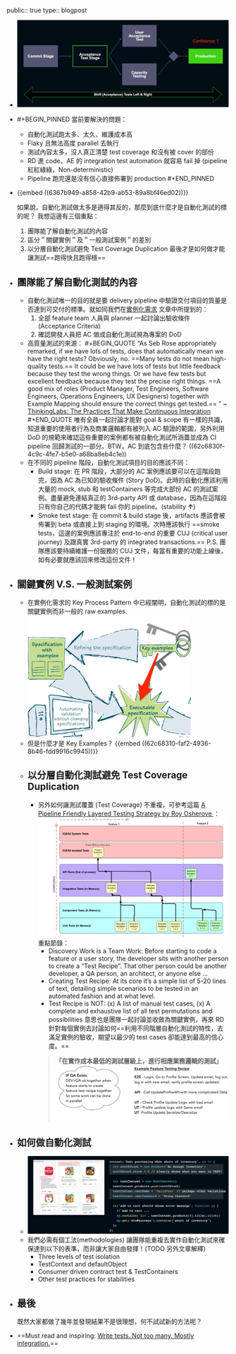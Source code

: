 public:: true
type:: blogpost

- ![image.png](../assets/image_1691992094439_0.png)
- #+BEGIN_PINNED
  當前要解決的問題：
  * 自動化測試跑太多、太久、維護成本高
  * Flaky 且無法高度 parallel 去執行
  * 測試內容太多，沒人真正清楚 test coverage 和沒有被 cover 的部份
  * RD 進 code，AE 的 integration test automation 就容易 fail 掉 (pipeline 紅紅綠綠，Non-deterministic)
  * Pipeline 跑完還是沒有信心直接佈署到 production
  #+END_PINNED
- {{embed ((6367b949-a858-42b9-ab53-89a8bf46ed02))}}
  
  如果說，自動化測試做太多是適得其反的，那麼到底什麼才是自動化測試的標的呢？ 我想這邊有三個重點：
  1. 團隊能了解自動化測試的內容
  2. 區分＂關鍵實例＂及＂一般測試案例＂的差別
  3. 以分層自動化測試避免 Test Coverage Duplication
  最後才是如何做才能讓測試==跑得快且跑得穩==
- ## 團隊能了解自動化測試的內容
	- 自動化測試唯一的目的就是要 delivery pipeline 中驗證交付項目的質量是否達到可交付的標準。就如同我們在[實例化需求](((6367b951-ebca-40fa-ab91-2b2496ce105a))) 文章中所提到的：
	  1. 全部 feature team 人員與 planner 一起討論出驗收條件 (Acceptance Criteria)
	  2. 確認開發人員把 AC 做成自動化測試視為專案的 DoD
	- 高質量測試的來源：
	  #+BEGIN_QUOTE
	   “As Seb Rose appropriately remarked, if we have lots of tests, does that automatically mean we have the right tests? Obviously, no. ==Many tests do not mean high-quality tests.== It could be we have lots of tests but little feedback because they test the wrong things. Or we have few tests but excellent feedback because they test the precise right things. ==A good mix of roles (Product Manager, Test Engineers, Software Engineers, Operations Engineers, UX Designers) together with Example Mapping should ensure the correct things get tested.== ”                           ~ [ThinkingLabs: The Practices That Make Continuous Integration](https://thinkinglabs.io/articles/2022/09/28/the-practices-that-make-continuous-integration-building.html)
	  #+END_QUOTE
	  唯有全員一起討論才能對 goal & scope 有一樣的共識，知道重要的使用者行為及商業邏輯都有被列入 AC 驗證的範圍，另外利用 DoD 的規範來確認這些重要的案例都有被自動化測試所涵蓋並成為 CI pipeline 回歸測試的一部分。BTW，AC 到底包含些什麼？ ((62c6830f-4c9c-4fe7-b5e0-a68ba8eb4c1e))
	- 在不同的 pipeline 階段，自動化測試項目的目的應該不同：
	  * Build stage: 在 PR 階段，大部分的 AC 案例應該要可以在這階段跑完，因為 AC 為已知的驗收條件 (Story DoD)。此時的自動化應該利用大量的 mock, stub 和 testContainers 等完成大部份 AC 的測試案例。盡量避免連結真正的 3rd-party API 或 database，因為在這階段只有你自己的代碼才能夠 fail 你的 pipeline。(stability **↑**)
	  * Smoke test stage: 在 commit & build stage 後，artifacts 應該會被佈署到 beta 或直接上到 staging 的環境。次時應該執行 ==smoke tests，這邊的案例應該專注於 end-to-end 的重要 CUJ (critical user journey) 及跟真實 3rd-party 的 integrated transactions.==
	  P.S. 團隊應該要持續維護一份服務的 CUJ 文件，每當有重要的功能上線後，如有必要就應該回來修改這份文件！
- ## 關鍵實例 V.S. 一般測試案例
	- 在實例化需求的 Key Process Pattern 中已經闡明，自動化測試的標的是關鍵實例而非一般的 raw examples.
	  ![image_1656910755612_0.png](../assets/image_1656910755612_0_1667806786764_0.png)
	- 但是什麼才是 Key Examples？
	  {{embed ((62c68310-faf2-4936-8b46-fdd9916c9945))}}
	- ## 以分層自動化測試避免 Test Coverage Duplication
		- 另外如何讓測試覆蓋 (Test Coverage) 不重複，可參考這篇 [A Pipeline Friendly Layered Testing Strategy by Roy Osherove ](https://pipelinedriven.org/article/a-pipeline-friendly-layered-testing-strategy-amp-recipe-for-dev-and-qa)：
		  ![layered_auto_strategy.png](../assets/layered_auto_strategy_1667795986647_0.png)
		  重點節錄：
		  * Discovery Work is a Team Work:  Before starting to code a feature or a user story, the developer sits with another person to create a “Test Recipe”. That other person could be another developer, a QA person, an architect, or anyone else ...
		  * Creating Test Recipe: At its core it’s a simple list of 5-20 lines of text, detailing simple scenarios to be tested in an automated fashion and at what level.
		  * Test Recipe is NOT: (x) A list of manual test cases, (x) A complete and exhaustive list of all test permutations and possibilities
		  意思也是團隊一起討論並收斂為關鍵實例，再來 RD 針對每個實例去討論如何==利用不同階層自動化測試的特性，去滿足實例的驗收，期望以最少的 test cases 卻能達到最高的信心度。==
		  > **「在實作成本最低的測試層級上，進行相應業務邏輯的測試」**
		   ![test_recipe.png](../assets/test_recipe_1667796565499_0.png)
- ## 如何做自動化測試
	- ![image.png](../assets/image_1691992014399_0.png)
	- 我們必需有個工法(methodologies) 讓團隊能重複去實作自動化測試來確保達到以下的表準，而非讓大家自由發揮！(TODO 另外文章解釋)
	  * Three levels of test isolation
	  * TestContext and defaultObject
	  * Consumer driven contract test & TestContainers
	  * Other test practices for stabilities
- ## 最後
  既然大家都做了幾年並發現結果不是很理想，何不試試新的方法呢？
- ==Must read and inspiring: [Write tests. Not too many. Mostly integration.](https://kentcdodds.com/blog/write-tests)==